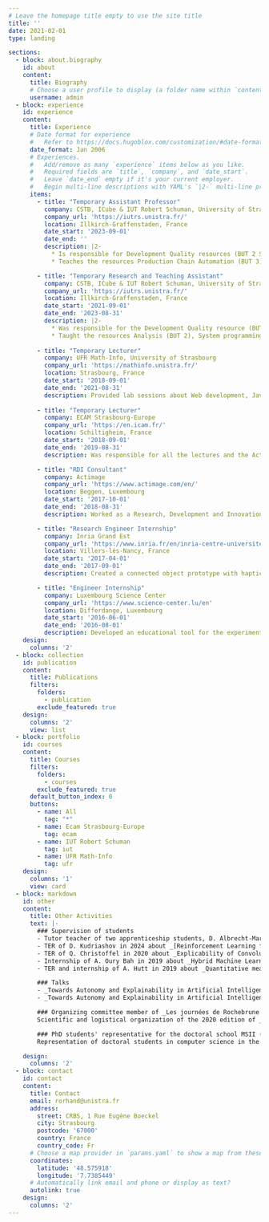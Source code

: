 ```yaml
---
# Leave the homepage title empty to use the site title
title: ''
date: 2021-02-01
type: landing

sections:
  - block: about.biography
    id: about
    content:
      title: Biography
      # Choose a user profile to display (a folder name within `content/authors/`)
      username: admin
  - block: experience
    id: experience
    content:
      title: Experience
      # Date format for experience
      #   Refer to https://docs.hugoblox.com/customization/#date-format
      date_format: Jan 2006
      # Experiences.
      #   Add/remove as many `experience` items below as you like.
      #   Required fields are `title`, `company`, and `date_start`.
      #   Leave `date_end` empty if it's your current employer.
      #   Begin multi-line descriptions with YAML's `|2-` multi-line prefix.
      items:
        - title: "Temporary Assistant Professor"
          company: CSTB, ICube & IUT Robert Schuman, University of Strasbourg
          company_url: 'https://iutrs.unistra.fr/'
          location: Illkirch-Graffenstaden, France
          date_start: '2023-09-01'
          date_end: ''
          description: |2-
            * Is responsible for Development Quality resources (BUT 2 S4 and BUT 3 S5).
            * Teaches the resources Production Chain Automation (BUT 3), Analysis (BUT 2), Development Quality (BUT 2 S3), System Programming (BUT 2), Virtualization - Operating System (BUT 2) and Introduction to Computer Architecture (BUT 1).

        - title: "Temporary Research and Teaching Assistant"
          company: CSTB, ICube & IUT Robert Schuman, University of Strasbourg
          company_url: 'https://iutrs.unistra.fr/'
          location: Illkirch-Graffenstaden, France
          date_start: '2021-09-01'
          date_end: '2023-08-31'
          description: |2-
            * Was responsible for the Development Quality resource (BUT 2 S4).
            * Taught the resources Analysis (BUT 2), System programming (BUT 2), Virtualization - Operating system (BUT 2), Performance (DUT 2), Algorithmic complexity (DUT 2), Advanced object programming and design (DUT 2), Principles of operating systems (DUT 2), Numerical methods (BUT 1), Numerical tools for descriptive statistics (BUT 1) and Introduction to computer architecture (BUT 1).
          
        - title: "Temporary Lecturer"
          company: UFR Math-Info, University of Strasbourg
          company_url: 'https://mathinfo.unistra.fr/'
          location: Strasbourg, France
          date_start: '2018-09-01'
          date_end: '2021-08-31'
          description: Provided lab sessions about Web development, Java programming and Artificial Intelligence.
          
        - title: "Temporary Lecturer"
          company: ECAM Strasbourg-Europe
          company_url: 'https://en.icam.fr/'
          location: Schiltigheim, France
          date_start: '2018-09-01'
          date_end: '2019-08-31'
          description: Was responsible for all the lectures and the Active Directory lab sessions of the Architecture and Networks module.

        - title: "RDI Consultant"
          company: Actimage
          company_url: 'https://www.actimage.com/en/'
          location: Beggen, Luxembourg
          date_start: '2017-10-01'
          date_end: '2018-08-31'
          description: Worked as a Research, Development and Innovation Consultant for Actimage. Was responsible for the image analysis and algorithmic software for the Sidas Feetbox kiosk project.

        - title: "Research Engineer Internship"
          company: Inria Grand Est
          company_url: 'https://www.inria.fr/en/inria-centre-universite-lorraine'
          location: Villers-lès-Nancy, France
          date_start: '2017-04-01'
          date_end: '2017-09-01'
          description: Created a connected object prototype with haptic feedback as part of a post-stroke rehabilitation system, within the Neurosys team. Used the Unreal Engine 4, Python, OpenVIBE, Matlab and the C language.

        - title: "Engineer Internship"
          company: Luxembourg Science Center
          company_url: 'https://www.science-center.lu/en'
          location: Differdange, Luxembourg
          date_start: '2016-06-01'
          date_end: '2016-08-01'
          description: Developed an educational tool for the experimental stations in C++ with Embarcadero C++ Builder. Prepared a demonstration about NAO with the Chorégraphe package for the visit of the Prime Minister of Luxembourg.
    design:
      columns: '2'
  - block: collection
    id: publication
    content:
      title: Publications
      filters:
        folders:
          - publication
        exclude_featured: true
    design:
      columns: '2'
      view: list
  - block: portfolio
    id: courses
    content:
      title: Courses
      filters:
        folders:
          - courses
        exclude_featured: true
      default_button_index: 0
      buttons:
        - name: All
          tag: "*"
        - name: Ecam Strasbourg-Europe
          tag: ecam
        - name: IUT Robert Schuman
          tag: iut
        - name: UFR Math-Info
          tag: ufr
    design:
      columns: '1'
      view: card
  - block: markdown
    id: other
    content:
      title: Other Activities
      text: |-
        ### Supervision of students
        - Tutor teacher of two apprenticeship students, D. Albrecht-Martin and J. Abid, in their third year of BUT in 2023/2024.
        - TER of D. Kudriashov in 2024 about _[Reinforcement Learning for Anticipatory Learning Classifier Systems](/uploads/other/2023_2024_TER_Renforcement.pdf)_.
        - TER of Q. Christoffel in 2020 about _Explicability of Convolutional Neural Networks using Evolutionary algorithms_ with A. Jeannin-Girardon.
        - Internship of A. Oury Bah in 2019 about _Hybrid Machine Learning : combining Deep Learning Models with Evolutionary Algorithms_ with A. Jeannin-Girardon.
        - TER and internship of A. Hutt in 2019 about _Quantitative measure of feature transfer in Deep Neural Networks_ with A. Jeannin-Girardon.

        ### Talks
        - _Towards Autonomy and Explainability in Artificial Intelligence_, updated version, Dec. 2020, part of the seminar series of the Centre for Image Analysis of the Department of Information Technology of the Uppsala University (Sweden).
        - _Towards Autonomy and Explainability in Artificial Intelligence_, Nov. 2019, workshop of the ICube research axis Data Science and Artificial Intelligence (DSAI).

        ### Organizing committee member of _Les journées de Rochebrune 2020_
        Scientific and logistical organization of the 2020 edition of _Les Journées de Rochebrune_, an interdisciplinary thematic school with proceedings, focusing on complex natural and artificial systems.

        ### PhD students' representative for the doctoral school MSII (269)
        Representation of doctoral students in computer science in the various decision-making bodies of the doctoral school from 2018 to 2022.

    design:
      columns: '2'
  - block: contact
    id: contact
    content:
      title: Contact
      email: rorhand@unistra.fr
      address:
        street: CRBS, 1 Rue Eugène Boeckel
        city: Strasbourg
        postcode: '67000'
        country: France
        country_code: Fr
      # Choose a map provider in `params.yaml` to show a map from these coordinates
      coordinates:
        latitude: '48.575918'
        longitude: '7.7385449'
      # Automatically link email and phone or display as text?
      autolink: true
    design:
      columns: '2'
---
```

